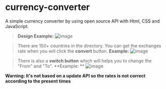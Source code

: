 # currency-converter
A simple currency converter by using open source API with Html, CSS and JavaScript.

> **Design Example:** 
![image](https://github.com/user-attachments/assets/99e37b68-b1ce-4e51-85a1-cbd92647a81f)

> There are 150+ countries in the directory. You can get the exchanges rate when you will click the **convert** button.
> **Example:** 
![image](https://github.com/user-attachments/assets/effffb74-2e82-4986-8b59-afd5322000c4)

> There is also a **switch button** which will helps you to change the "From" and "To".
> **Example: **
![image](https://github.com/user-attachments/assets/3ced5cf5-0b99-45d2-a63e-673258f4d875)


**Warning: It's not based on a update API so the rates is not correct according to the present times**
